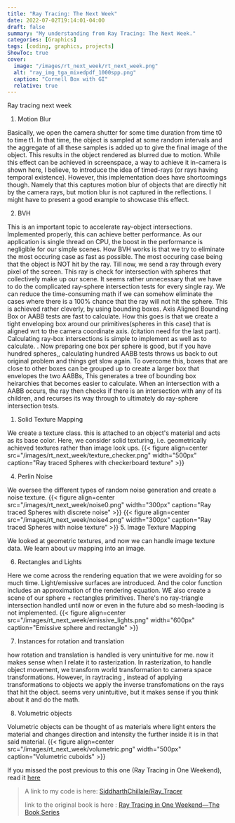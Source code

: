 ```yaml
---
title: "Ray Tracing: The Next Week"
date: 2022-07-02T19:14:01-04:00
draft: false
summary: "My understanding from Ray Tracing: The Next Week."
categories: [Graphics]
tags: [coding, graphics, projects]
ShowToc: true
cover:
  image: "/images/rt_next_week/rt_next_week.png"
  alt: "ray_img_tga_mixedpdf_1000spp.png"
  caption: "Cornell Box with GI"
  relative: true
---
```


Ray tracing next week 

1. Motion Blur

 Basically, we open the camera shutter for some time duration from time t0 to time t1. In that time, the object is sampled at some random intervals and the aggregate of all these samples is added up to give the final image of the object. This results in the object rendered as blurred due to motion. While this effect can be achieved in screenspace, a way to achieve it in-camera is shown here, I believe, to introduce the idea of timed-rays (or rays having temporal existence). However, this implementation does have shortcomings though. Namely that this captures motion blur of objects that are directly hit by the camera rays, but motion blur is not captured in the reflections. I might have to present a good example to showcase this effect. 

2. BVH

This is an important topic to accelerate ray-object intersections. Implemented properly, this can achieve better performance. As our application is single thread on CPU, the boost in the performance is negligible for our simple scenes. 
How BVH works is that we try to eliminate the most occuring case as fast as possible. The most occuring case being that the object is NOT hit by the ray. Till now, we send a ray through every pixel of the screen. This ray is check for intersection with spheres that collectively make up our scene. It seems rather unnecessary that we have to do the complicated ray-sphere intersection tests for every single ray. We can reduce the time-consuming math if we can somehow eliminate the cases where there is a 100% chance that the ray will not hit the sphere. This is achieved rather cleverly, by using bounding boxes. Axis Aligned Bounding Box or AABB tests are fast to calculate. How this goes is that we create a tight enveloping box around our primitives(spheres in this case) that is aligned wrt to the camera coordinate axis. (citation need for the last part). Calculating ray-box intersections is simple to implement as well as to calculate. <insert math here>. 
Now preparing one box per sphere is good, but if you have hundred spheres,, calculating hundred AABB tests throws us back to out original problem and things get slow again. To overcome this, boxes that are close to other boxes can be grouped up to create a larger box that envelopes the two AABBs, This generates a tree of bounding box heirarchies that becomes easier to calculate. When an intersection with a AABB occurs, the ray then checks if there is an intersection with any of its children, and recurses its way through to ultimately do ray-sphere intersection tests. 



1. Solid Texture Mapping

We create a texture class. this is attached to an object's material and acts as its base color. Here, we consider solid texturing, i.e. geometrically achieved textures rather than image look ups. 
{{< figure align=center src="/images/rt_next_week/texture_checker.png" width="500px" caption="Ray traced Spheres with checkerboard texture" >}}


4. Perlin Noise

We oversee the different types of random noise generation and create a noise texture.
{{< figure align=center src="/images/rt_next_week/noise0.png" width="300px" caption="Ray traced Spheres with discrete noise" >}}
{{< figure align=center src="/images/rt_next_week/noise4.png" width="300px" caption="Ray traced Spheres with noise texture" >}}
5. Image Texture Mapping

We looked at geometric textures, and now we can handle image texture data. We learn about uv mapping into an image. 

6. Rectangles and Lights

Here we come across the rendering equation that we were avoiding for so much time. Light/emissive surfaces are introduced. And the color function includes an approximation of the rendering equation. WE also create a scene of our sphere + rectangles primitives. There's no ray-triangle intersection handled until now or even in the future abd so mesh-laoding is not implemented. 
{{< figure align=center src="/images/rt_next_week/emissive_lights.png" width="600px" caption="Emissive sphere and rectangle" >}}

7. Instances for rotation and translation

how rotation and translation is handled is very unintuitive for me. now it makes sense when I relate it to rasterization. In rasterization, to handle object movement, we transform world transformation to camera space transformations. However, in raytracing , instead of applying transformations to objects we apply the inverse transfomations on the rays that hit the object. seems very unintuitive, but it makes sense if you think about it and do the math.

8. Volumetric objects

Volumetric objects can be thought of as materials where light enters the material and changes direction and intensity the further inside it is in that said material. 
{{< figure align=center src="/images/rt_next_week/volumetric.png" width="500px" caption="Volumetric cuboids" >}}

<!-- To understand more of the math used, go read my post on [Ray Tracing: The Rest of your life](../rt_rest_of_life). -->
If you missed the post previous to this one (Ray Tracing in One Weekend), read it [here](../rt_one_weekend/)
> A link to my code is here: [SiddharthChillale/Ray_Tracer](https://github.com/SiddharthChillale/Ray_Tracer)
>
> link to the original book is here : [Ray Tracing in One Weekend—The Book Series](https://raytracing.github.io/)



